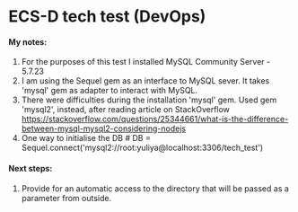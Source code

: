 # ECS-D tech test (DevOps)


#### My notes:
1. For the purposes of this test I installed MySQL Community Server - 5.7.23
1. I am using the Sequel gem as an interface to MySQL sever. It takes 'mysql' gem as adapter to interact with MySQL. 
2. There were difficulties during the installation 'mysql' gem. Used gem 'mysql2', instead, after reading article on StackOverflow https://stackoverflow.com/questions/25344661/what-is-the-difference-between-mysql-mysql2-considering-nodejs
3. One way to initialise the DB # DB = Sequel.connect('mysql2://root:yuliya@localhost:3306/tech_test')


#### Next steps:
1. Provide for an automatic access to the directory that will be passed as a parameter from outside.

